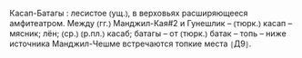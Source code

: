 ---
---

Касап-Батагы
: лесистое ⦅ущ.⦆, в верховьях расширяющееся амфитеатром. Между ⦅гг.⦆ Манджил-Кая#2 и Гунешлик – ⦅тюрк.⦆ касап – мясник; лён; ⦅ср.⦆ ⦅р.пл.⦆ касаб; батагы – от ⦅тюрк.⦆ батак – топь – ниже источника Манджил-Чешме встречаются топкие места ⦃Д9⦄.
